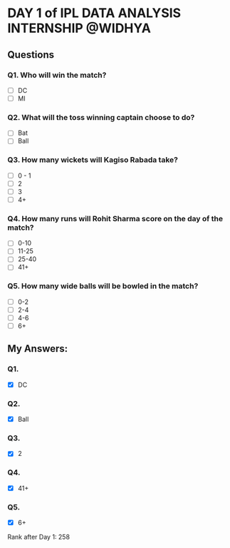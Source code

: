# DAY 1 of IPL DATA ANALYSIS INTERNSHIP @WIDHYA
## Questions
### Q1. Who will win the match?
- [ ] DC
- [ ] MI

### Q2. What will the toss winning captain choose to do?
- [ ] Bat
- [ ] Ball

### Q3. How many wickets will Kagiso Rabada take?
- [ ] 0 - 1
- [ ] 2
- [ ] 3
- [ ] 4+

### Q4. How many runs will Rohit Sharma score on the day of the match?
- [ ] 0-10
- [ ] 11-25
- [ ] 25-40
- [ ] 41+

### Q5. How many wide balls will be bowled in the match?
- [ ] 0-2
- [ ] 2-4
- [ ] 4-6
- [ ] 6+

## My Answers:
### Q1.
- [x] DC
### Q2.
- [x] Ball
### Q3.
- [x] 2
### Q4.
- [x] 41+
### Q5.
- [x] 6+


Rank after Day 1: 258
